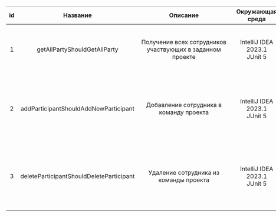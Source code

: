 <style type="text/css">
.tg .tg-lboi{border-color:inherit;text-align:left;vertical-align:middle}
.tg .tg-9wq8{border-color:inherit;text-align:center;vertical-align:middle}
.tg .tg-0pky{border-color:inherit;text-align:left;vertical-align:top}
.tg .tg-0lax{text-align:left;vertical-align:top}
</style>
<table class="tg" style="table-layout: fixed; width: 1482px">
<thead>
  <tr>
    <th class="tg-9wq8">id</th>
    <th class="tg-9wq8">Название</th>
    <th class="tg-9wq8">Описание</th>
    <th class="tg-9wq8">Окружающая среда</th>
    <th class="tg-9wq8">Шаги</th>
    <th class="tg-9wq8">Ожидаемый результат</th>
    <th class="tg-9wq8">Фактический результат</th>
    <th class="tg-9wq8">Статус</th>
  </tr>
</thead>
<tbody>
  <tr>
    <td class="tg-9wq8" rowspan="3">1</td>
    <td class="tg-9wq8" rowspan="3">getAllPartyShouldGetAllParty</td>
    <td class="tg-9wq8" rowspan="3">Получение всех сотрудников участвующих в заданном проекте</td>
    <td class="tg-9wq8" rowspan="3">IntelliJ IDEA 2023.1<br>JUnit 5</td>
    <td class="tg-0pky">1. Сгенерировать и записать начальные данные в БД</td>
    <td class="tg-9wq8" rowspan="3">Получим команду сотрудников заданного проекта</td>
    <td class="tg-9wq8" rowspan="3">Команда сотрудников была получена</td>
    <td class="tg-9wq8" rowspan="3">Успешно</td>
  </tr>
  <tr>
    <td class="tg-lboi">2. Получить команду сотрудников</td>
  </tr>
  <tr>
    <td class="tg-0pky">3. Проверить результат</td>
  </tr>
  <tr>
    <td class="tg-9wq8" rowspan="4">2</td>
    <td class="tg-9wq8" rowspan="4">addParticipantShouldAddNewParticipant</td>
    <td class="tg-9wq8" rowspan="4">Добавление сотрудника в команду проекта</td>
    <td class="tg-9wq8" rowspan="4">IntelliJ IDEA 2023.1<br>JUnit 5<br></td>
    <td class="tg-0pky">1. Сгенерировать и записать начальные данные в БД</td>
    <td class="tg-9wq8" rowspan="4">Сотрудник будет добавлен в команду</td>
    <td class="tg-9wq8" rowspan="4">Сотрудник был добавлен в команду</td>
    <td class="tg-9wq8" rowspan="4">Успешно</td>
  </tr>
  <tr>
    <td class="tg-0lax">2. Создать модель добавляемого сотрудника</td>
  </tr>
  <tr>
    <td class="tg-lboi">3. Добавить сотрудника в команду</td>
  </tr>
  <tr>
    <td class="tg-0pky">4. Проверить результат</td>
  </tr>
  <tr>
    <td class="tg-9wq8" rowspan="4">3</td>
    <td class="tg-9wq8" rowspan="4">deleteParticipantShouldDeleteParticipant</td>
    <td class="tg-9wq8" rowspan="4">Удаление сотрудника из команды проекта</td>
    <td class="tg-9wq8" rowspan="4">IntelliJ IDEA 2023.1<br>JUnit 5 </td>
    <td class="tg-0pky">1. Сгенерировать и записать начальные данные в БД</td>
    <td class="tg-9wq8" rowspan="4">Сотрудник будет удален из команды проекта</td>
    <td class="tg-9wq8" rowspan="4">Сотрудник был удален из команды проекта</td>
    <td class="tg-9wq8" rowspan="4">Успешно</td>
  </tr>
  <tr>
    <td class="tg-lboi">2. Создать модель удаляемого сотрудника</td>
  </tr>
  <tr>
    <td class="tg-lboi">3. Удалить сотрудника из команды</td>
  </tr>
  <tr>
    <td class="tg-0lax">4. Проверить результат</td>
  </tr>
</tbody>
</table>